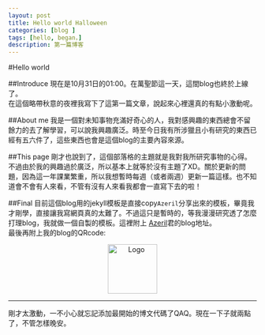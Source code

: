```yaml
---
layout: post
title: Hello world Halloween
categories: [blog ]
tags: [hello, began，]
description: 第一篇博客
---
```


#Hello world

##Introduce
現在是10月31日的01:00。在萬聖節這一天，這間blog也終於上線了。  
在這個略帶秋意的夜裡我寫下了這第一篇文章，說起來心裡還真的有點小激動呢。  

##About me
我是一個對未知事物充滿好奇心的人，我對感興趣的東西總會不留餘力的去了解學習，可以說我興趣廣泛。時至今日我有所涉獵且小有研究的東西已經有五六件了，這些東西也會是這個blog的主要內容來源。  

##This page
剛才也說到了，這個部落格的主題就是我對我所研究事物的心得。不過由於我的興趣過於廣泛，所以基本上就等於沒有主題了XD。關於更新的問題，因為這一年課業繁重，所以我想暫時每週（或者兩週）更新一篇這樣。也不知道會不會有人來看，不管有沒有人來看我都會一直寫下去的啦！  

##Final
目前這個blog用的jekyll模板是直接copy`Azeril`分享出來的模板，畢竟我才剛學，直接讓我寫網頁真的太難了。不過這只是暫時的，等我漫漫研究透了怎麼打理blog，我就做一個自製的模板。這裡附上 [Azeril][Tags]君的blog地址。  
最後再附上我的blog的QRcode:

<center>
<a href="http://i.imgur.com/9I0AbAX.png" title="Logo" width="100"/><img src="http://i.imgur.com/9I0AbAX.png" title="Logo" width="100"/></a>
</center>

[Tags]: http://azeril.me
  
  
***
剛才太激動，一不小心就忘記添加最開始的博文代碼了QAQ。現在一下子就兩點了，不管怎樣晚安。